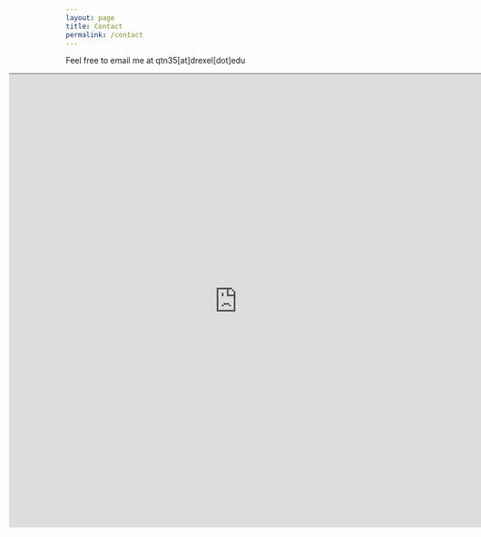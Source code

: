 ```yaml
---
layout: page
title: Contact
permalink: /contact
---
```


Feel free to email me at qtn35[at]drexel[dot]edu

<style unselectable="on">
#wrap {
width:1000px;
height:800px;
padding:0;
position:relative;
left:-100px;
top:0px;
overflow:hidden;
}
#frame {
width:1000px;
height:800px;
position:relative;
left:-100px;
top:0px;
}
#frame {
-ms-zoom:0.7;
}
</style>
<div id="wrap" unselectable="on">
    <iframe id="frame" src="https://outlook.office365.com/owa/calendar/110c50344a85472bb5e405b51106bbea@drexel.edu/f5687508e95a4628936c6ec64b86e7df11713153641374621794/calendar.html" ></iframe>
</div>
